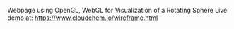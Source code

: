 Webpage using OpenGL, WebGL for Visualization of a Rotating Sphere
Live demo at: https://www.cloudchem.io/wireframe.html
